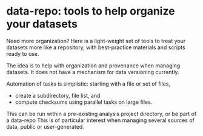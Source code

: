 # data-repo: tools to help organize your datasets
Need more organization? Here is a light-weight set of tools to treat your datasets more like a repository, with best-practice materials and scripts ready to use.

The idea is to help with organization and provenance when managing datasets.  It does not have a mechanism for data versioning currently.

Automation of tasks is simplistic: starting with a file or set of files, 
* create a subdirectory, file list, and
* compute checksums using parallel tasks on large files.

This can be run within a pre-existing analysis project directory, or be part of a data-repo This is of particular interest when managing several sources of data, 
public or user-generated.
